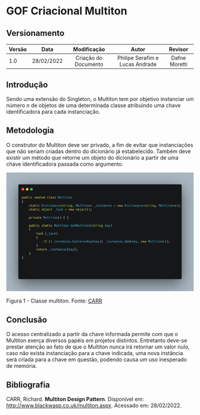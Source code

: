 # GOF Criacional Multiton

## Versionamento

| Versão |    Data    |     Modificação      |              Autor              | Revisor |
| ------ | :--------: | :------------------: | :-----------------------------: | :-----: |
| 1.0    | 28/02/2022 | Criação do Documento | Philipe Serafim e Lucas Andrade | Dafne Moretti |

<!-- NÃO ESQUECER DE ADICIONAR AO "/_sidebar.md" -->

## Introdução

Sendo uma extensão do Singleton, o Multiton tem por objetivo instanciar um número _n_ de objetos de uma determinada classe atribuindo uma chave identificadora para cada instanciação.

## Metodologia

O construtor do Multiton deve ser privado, a fim de evitar que instanciações que não seriam criadas dentro do dicionário já estabelecido. Também deve existir um método que retorne um objeto do dicionário a partir de uma chave identificadora passada como argumento.

![](../../assets/images/multiton.png)

Figura 1 - Classe multiton. Fonte: [CARR](http://www.blackwasp.co.uk/multiton.aspx)

## Conclusão

O acesso centralizado a partir da chave informada permite com que o Multiton exerça diversos papéis em projetos distintos. Entretanto deve-se prestar atenção ao fato de que o Multiton nunca irá retornar um valor nulo, caso não exista instanciação para a chave indicada, uma nova instância será criada para a chave em questão, podendo causa um uso inesperado de memória.

## Bibliografia

CARR, Richard. **Multiton Design Pattern**. Disponível em: http://www.blackwasp.co.uk/multiton.aspx. Acessado em: 28/02/2022.
